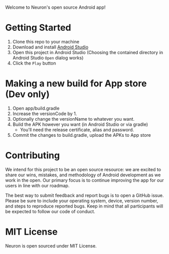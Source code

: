 
Welcome to Neuron's open source Android app!

Getting Started
===============

1. Clone this repo to your machine
2. Download and install [Android Studio](https://developer.android.com/studio/index.html)
3. Open this project in Android Studio (Choosing the contained directory in Android Studio `Open` dialog works)
4. Click the `Play` button

Making a new build for App store (Dev only)
============================================

1. Open app/build.gradle
2. Increase the versionCode by 1.
3. Optionally change the versionName to whatever you want.
4. Build the APK however you want (in Android Studio or via gradle)
    - You'll need the release certificate, alias and password.
5. Commit the changes to build.gradle, upload the APKs to App store

Contributing
============================================

We intend for this project to be an open source resource: we are excited to
share our wins, mistakes, and methodology of Android development as we work
in the open. Our primary focus is to continue improving the app for our users in
line with our roadmap.

The best way to submit feedback and report bugs is to open a GitHub issue.
Please be sure to include your operating system, device, version number, and
steps to reproduce reported bugs. Keep in mind that all participants will be
expected to follow our code of conduct.

MIT License
============================================
Neuron is open sourced under MIT License.
